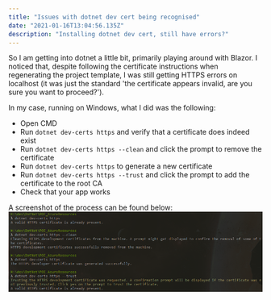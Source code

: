 ```yaml
---
title: "Issues with dotnet dev cert being recognised"
date: "2021-01-16T13:04:56.135Z"
description: "Installing dotnet dev cert, still have errors?"
---
```


So I am getting into dotnet a little bit, primarily playing around with Blazor. I noticed that, despite following the certificate instructions when regenerating the project template, I was still getting HTTPS errors on localhost (it was just the standard 'the certificate appears invalid, are you sure you want to proceed?').

In my case, running on Windows, what I did was the following:

- Open CMD
- Run `dotnet dev-certs https` and verify that a certificate does indeed exist
- Run `dotnet dev-certs https --clean` and click the prompt to remove the certificate
- Run `dotnet dev-certs https` to generate a new certificate
- Run `dotnet dev-certs https --trust` and click the prompt to add the certificate to the root CA
- Check that your app works

A screenshot of the process can be found below:
![Clean and install process](dotnet-https-certificate-clean-and-install.png)

